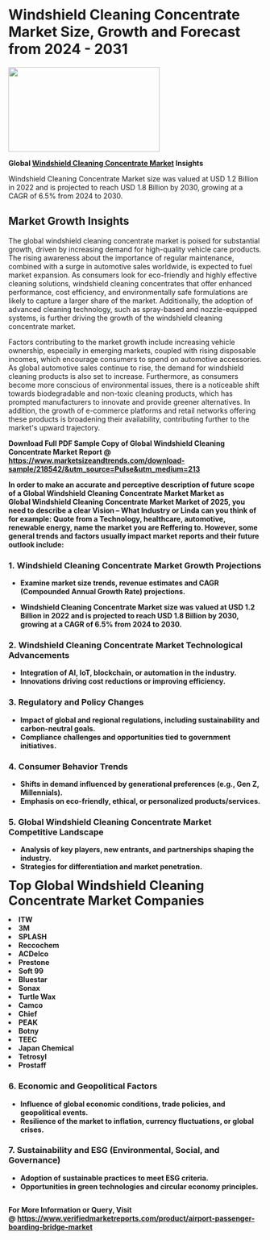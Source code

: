 <H1>Windshield Cleaning Concentrate Market Size, Growth and Forecast from 2024 - 2031</H1><img class="aligncenter size-medium wp-image-584254" src="https://thirdeyenews.in/wp-content/uploads/2024/09/Global-Market-Research-300x168.jpeg" alt="" width="300" height="168" /><p><strong>Global&nbsp;<a href="https://www.marketsizeandtrends.com/download-sample/218542/&amp;utm_source=Pulse&amp;utm_medium=213">Windshield Cleaning Concentrate Market</a> Insights</strong></p><p>Windshield Cleaning Concentrate Market size was valued at USD 1.2 Billion in 2022 and is projected to reach USD 1.8 Billion by 2030, growing at a CAGR of 6.5% from 2024 to 2030.</p><p><h2>Market Growth Insights</h2> <p>The global windshield cleaning concentrate market is poised for substantial growth, driven by increasing demand for high-quality vehicle care products. The rising awareness about the importance of regular maintenance, combined with a surge in automotive sales worldwide, is expected to fuel market expansion. As consumers look for eco-friendly and highly effective cleaning solutions, windshield cleaning concentrates that offer enhanced performance, cost efficiency, and environmentally safe formulations are likely to capture a larger share of the market. Additionally, the adoption of advanced cleaning technology, such as spray-based and nozzle-equipped systems, is further driving the growth of the windshield cleaning concentrate market.</p> <p><strong></strong></p> <p>Factors contributing to the market growth include increasing vehicle ownership, especially in emerging markets, coupled with rising disposable incomes, which encourage consumers to spend on automotive accessories. As global automotive sales continue to rise, the demand for windshield cleaning products is also set to increase. Furthermore, as consumers become more conscious of environmental issues, there is a noticeable shift towards biodegradable and non-toxic cleaning products, which has prompted manufacturers to innovate and provide greener alternatives. In addition, the growth of e-commerce platforms and retail networks offering these products is broadening their availability, contributing further to the market's upward trajectory.</p> <p><strong></p><p><span class=""><strong>Download Full PDF Sample Copy of Global Windshield Cleaning Concentrate Market Report</strong> @ <a href="https://www.marketsizeandtrends.com/download-sample/218542/&amp;utm_source=Pulse&amp;utm_medium=213" target="_blank">https://www.marketsizeandtrends.com/download-sample/218542/&amp;utm_source=Pulse&amp;utm_medium=213</a></span></p><p>In order to make an accurate and perceptive description of future scope of a Global&nbsp;Windshield Cleaning Concentrate Market Market as Global&nbsp;Windshield Cleaning Concentrate Market Market of 2025, you need to describe a clear Vision &ndash; What Industry or Linda can you think of for example: Quote from a Technology, healthcare, automotive, renewable energy, name the market you are Reffering to. However, some general trends and factors usually impact market reports and their future outlook include:</p><h3>1.&nbsp;<strong>Windshield Cleaning Concentrate Market Growth Projections</strong></h3><ul><li>Examine market size trends, revenue estimates and CAGR (Compounded Annual Growth Rate) projections.</li><li><p>Windshield Cleaning Concentrate Market size was valued at USD 1.2 Billion in 2022 and is projected to reach USD 1.8 Billion by 2030, growing at a CAGR of 6.5% from 2024 to 2030.</p></li></ul><h3>2.&nbsp;<strong>Windshield Cleaning Concentrate Market Technological Advancements</strong></h3><ul><li>Integration of AI, IoT, blockchain, or automation in the industry.</li><li>Innovations driving cost reductions or improving efficiency.</li></ul><h3>3.&nbsp;<strong>Regulatory and Policy Changes</strong></h3><ul><li>Impact of global and regional regulations, including sustainability and carbon-neutral goals.</li><li>Compliance challenges and opportunities tied to government initiatives.</li></ul><h3>4.&nbsp;<strong>Consumer Behavior Trends</strong></h3><ul><li>Shifts in demand influenced by generational preferences (e.g., Gen Z, Millennials).</li><li>Emphasis on eco-friendly, ethical, or personalized products/services.</li></ul><h3>5.&nbsp;<strong>Global Windshield Cleaning Concentrate Market Competitive Landscape</strong></h3><ul><li>Analysis of key players, new entrants, and partnerships shaping the industry.</li><li>Strategies for differentiation and market penetration.</li></ul><p data-pm-slice="1 1 []"><span style="color: inherit; font-family: inherit; font-size: 25px;">Top Global Windshield Cleaning Concentrate Market Companies</span></p><div class="" data-test-id=""><p><li>ITW</li><li> 3M</li><li> SPLASH</li><li> Reccochem</li><li> ACDelco</li><li> Prestone</li><li> Soft 99</li><li> Bluestar</li><li> Sonax</li><li> Turtle Wax</li><li> Camco</li><li> Chief</li><li> PEAK</li><li> Botny</li><li> TEEC</li><li> Japan Chemical</li><li> Tetrosyl</li><li> Prostaff</li></p></div><h3>6.&nbsp;<strong>Economic and Geopolitical Factors</strong></h3><ul><li>Influence of global economic conditions, trade policies, and geopolitical events.</li><li>Resilience of the market to inflation, currency fluctuations, or global crises.</li></ul><h3>7.&nbsp;<strong>Sustainability and ESG (Environmental, Social, and Governance)</strong></h3><ul><li>Adoption of sustainable practices to meet ESG criteria.</li><li>Opportunities in green technologies and circular economy principles.</li></ul><h2><strong style="font-size: 14px;">For More Information or Query, Visit @&nbsp;</strong><a style="background-color: #ffffff; font-size: 14px;" href="https://www.marketsizeandtrends.com/report/windshield-cleaning-concentrate-market/" target="_blank">https://www.verifiedmarketreports.com/product/airport-passenger-boarding-bridge-market</a></h2>
